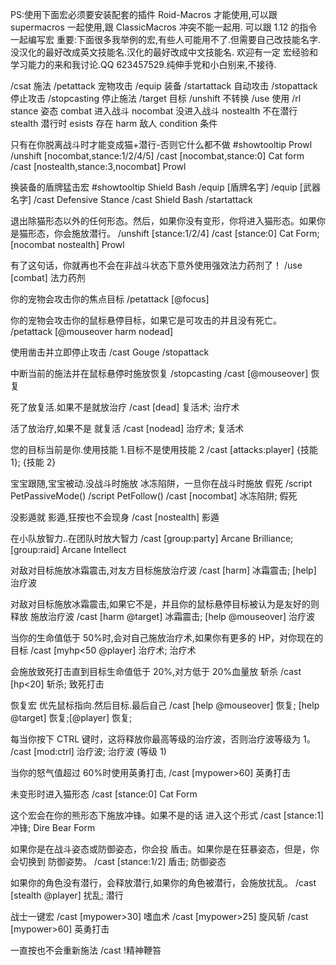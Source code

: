 PS:使用下面宏必须要安装配套的插件 Roid-Macros 才能使用,可以跟 supermacros 一起使用,跟 ClassicMacros 冲突不能一起用.
可以跟 1.12 的指令一起编写宏
重要:下面很多我举例的宏,有些人可能用不了.但需要自己改技能名字.没汉化的最好改成英文技能名.汉化的最好改成中文技能名.
欢迎有一定 宏经验和学习能力的来和我讨论.QQ 623457529.纯伸手党和小白别来,不接待.

/csat 施法
/petattack 宠物攻击
/equip 装备
/startattack 自动攻击
/stopattack 停止攻击
/stopcasting 停止施法
/target 目标
/unshift 不转换
/use 使用
/rl
stance 姿态
combat 进入战斗
nocombat 没进入战斗
nostealth 不在潜行
stealth 潜行时
esists 存在
harm 敌人
condition 条件

只有在你脱离战斗时才能变成猫+潜行-否则它什么都不做
#showtooltip Prowl
/unshift [nocombat,stance:1/2/4/5]
/cast [nocombat,stance:0] Cat form
/cast [nostealth,stance:3,nocombat] Prowl

换装备的盾牌猛击宏
#showtooltip Shield Bash
/equip [盾牌名字]
/equip [武器名字]
/cast Defensive Stance
/cast Shield Bash
/startattack

退出除猫形态以外的任何形态。然后，如果你没有变形，你将进入猫形态。如果你是猫形态，你会施放潜行。
/unshift [stance:1/2/4]
/cast [stance:0] Cat Form; [nocombat nostealth] Prowl

有了这句话，你就再也不会在非战斗状态下意外使用强效法力药剂了！
/use [combat] 法力药剂

你的宠物会攻击你的焦点目标
/petattack [@focus]

你的宠物会攻击你的鼠标悬停目标，如果它是可攻击的并且没有死亡。
/petattack [@mouseover harm nodead]

使用凿击并立即停止攻击
/cast Gouge
/stopattack

中断当前的施法并在鼠标悬停时施放恢复
/stopcasting
/cast [@mouseover] 恢复

死了放复活.如果不是就放治疗
/cast [dead] 复活术; 治疗术

活了放治疗,如果不是 就复活
/cast [nodead] 治疗术; 复活术

您的目标当前是你.使用技能 1.目标不是使用技能 2
/cast [attacks:player] {技能 1}; {技能 2}

宝宝跟随,宝宝被动.没战斗时施放 冰冻陷阱，一旦你在战斗时施放 假死
/script PetPassiveMode()
/script PetFollow()
/cast [nocombat] 冰冻陷阱; 假死

没影遁就 影遁,狂按也不会现身
/cast [nostealth] 影遁

在小队放智力..在团队时放大智力
/cast [group:party] Arcane Brilliance; [group:raid] Arcane Intellect

对敌对目标施放冰霜震击,对友方目标施放治疗波
/cast [harm] 冰霜震击; [help] 治疗波

对敌对目标施放冰霜震击,如果它不是，并且你的鼠标悬停目标被认为是友好的则释放 施放治疗波
/cast [harm @target] 冰霜震击; [help @mouseover] 治疗波

当你的生命值低于 50%时,会对自己施放治疗术,如果你有更多的 HP，对你现在的目标
/cast [myhp<50 @player] 治疗术; 治疗术

会施放致死打击直到目标生命值低于 20%,对方低于 20%血量放 斩杀
/cast [hp<20] 斩杀; 致死打击

恢复宏 优先鼠标指向.然后目标.最后自己
/cast [help @mouseover] 恢复; [help @target] 恢复;[@player] 恢复;

每当你按下 CTRL 键时，这将释放你最高等级的治疗波，否则治疗波等级为 1。
/cast [mod:ctrl] 治疗波; 治疗波 (等级 1)

当你的怒气值超过 60%时使用英勇打击,
/cast [mypower>60] 英勇打击

未变形时进入猫形态
/cast [stance:0] Cat Form

这个宏会在你的熊形态下施放冲锋。如果不是的话 进入这个形式
/cast [stance:1] 冲锋; Dire Bear Form

如果你是在战斗姿态或防御姿态，你会投 盾击。如果你是在狂暴姿态，但是，你会切换到 防御姿势。
/cast [stance:1/2] 盾击; 防御姿态

如果你的角色没有潜行，会释放潜行,如果你的角色被潜行，会施放扰乱。
/cast [stealth @player] 扰乱; 潜行

战士一键宏
/cast [mypower>30] 嗜血术
/cast [mypower>25] 旋风斩
/cast [mypower>60] 英勇打击

一直按也不会重新施法
/cast !精神鞭笞
